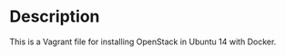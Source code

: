 Description
===========

This is a Vagrant file for installing OpenStack in Ubuntu 14 with Docker.

